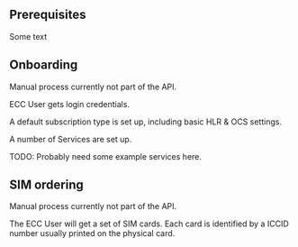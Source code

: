 ## Prerequisites

Some text

## Onboarding

Manual process currently not part of the API.

ECC User gets login credentials.

A default subscription type is set up, including basic HLR & OCS settings.

A number of Services are set up.

TODO: Probably need some example services here.

## SIM ordering

Manual process currently not part of the API.

The ECC User will get a set of SIM cards. Each card is identified by a ICCID number usually printed on the physical card. 
